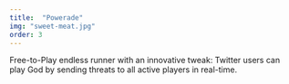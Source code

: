 ```yaml
---
title:  "Powerade"
img: "sweet-meat.jpg"
order: 3
---
```

<p>Free-to-Play endless runner with an innovative tweak: Twitter users can play God by sending threats to all active players in real-time.</p>

